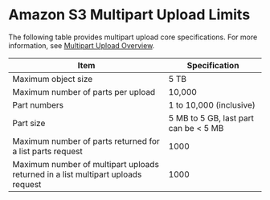 # Amazon S3 Multipart Upload Limits<a name="qfacts"></a>

The following table provides multipart upload core specifications\. For more information, see [Multipart Upload Overview](mpuoverview.md)\.


| Item | Specification | 
| --- | --- | 
| Maximum object size | 5 TB  | 
| Maximum number of parts per upload | 10,000 | 
| Part numbers | 1 to 10,000 \(inclusive\) | 
| Part size | 5 MB to 5 GB, last part can be < 5 MB | 
| Maximum number of parts returned for a list parts request | 1000  | 
| Maximum number of multipart uploads returned in a list multipart uploads request | 1000  | 